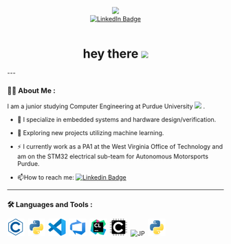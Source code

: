<div id="header" align="center">
  <img src="https://media.giphy.com/media/v1.Y2lkPTc5MGI3NjExZ2FmNDNjc2UxenNxbGtzZ2t1dHl5MjZ4a2c4ZHp3dTlyMzRqYzAwaiZlcD12MV9pbnRlcm5hbF9naWZfYnlfaWQmY3Q9Zw/Ah3zHH7hvsSB2/giphy.gif" width="100"/>
</div>
<div id="badges" align="center">
  <a href="https://www.linkedin.com/in/adam-keith-538586249/">
    <img src="https://img.shields.io/badge/LinkedIn-blue?style=for-the-badge&logo=linkedin&logoColor=white" alt="LinkedIn Badge"/>
  </a>
</div>
<div id="profile_views" align="center">
  <img src="https://komarev.com/ghpvc/?username=AdamKeith1e&style=flat-square&color=red" alt=""/>
  <h1>
    hey there
    <img src="https://media.giphy.com/media/hvRJCLFzcasrR4ia7z/giphy.gif" width="30px"/>
  </h1>
</div>
---

### :man_technologist: About Me :
I am a junior studying Computer Engineering at Purdue University <img src="https://media.giphy.com/media/WUlplcMpOCEmTGBtBW/giphy.gif" width="30"> .
- :telescope: I specialize in embedded systems and hardware design/verification.

- :seedling: Exploring new projects utilizing machine learning.

- :zap: I currently work as a PA1 at the West Virginia Office of Technology and am on the STM32 electrical sub-team for Autonomous Motorsports Purdue.

- :mailbox:How to reach me: [![Linkedin Badge](https://img.shields.io/badge/-kakbar-blue?style=flat&logo=Linkedin&logoColor=white)]([your-linkedin-url](https://www.linkedin.com/in/adam-keith-538586249/))
- ---

### :hammer_and_wrench: Languages and Tools :
<div>
  <img src="https://github.com/devicons/devicon/blob/master/icons/c/c-line.svg" title="C" alt="C" width="40" height="40"/>&nbsp;
  <img src="https://github.com/devicons/devicon/blob/master/icons/python/python-original.svg" title="Py" alt="Py" width="40" height="40"/>&nbsp;
  <img src="https://github.com/devicons/devicon/blob/master/icons/vscode/vscode-original.svg" title="VS" alt="VS" width="40" height="40"/>&nbsp;
  <img src="https://github.com/devicons/devicon/blob/master/icons/azuredevops/azuredevops-original.svg" title="AZ" alt="AZ" width="40" height="40"/>&nbsp;
  <img src="https://github.com/devicons/devicon/blob/master/icons/clion/clion-original.svg" title="CL" alt="CL" width="40" height="40"/>&nbsp;
  <img src="https://github.com/devicons/devicon/blob/master/icons/embeddedc/embeddedc-original.svg" title="EC" alt="EC" width="40" height="40"/>&nbsp;
  <img src="https://github.com/devicons/devicon/blob/master/jupyter/jupyter-original-wordmark.svg" title="JP" alt="JP" width="40" height="40"/>&nbsp;
  <img src="https://github.com/devicons/devicon/blob/master/icons/python/python-original.svg" title="Py" alt="Py" width="40" height="40"/>&nbsp;
</div>
